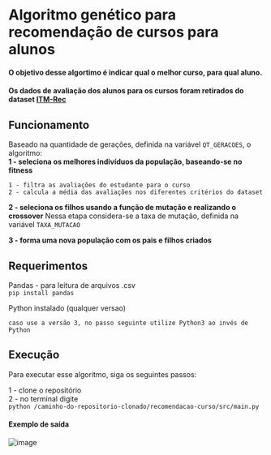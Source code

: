# Algoritmo genético para recomendação de cursos para alunos

#### O objetivo desse algortimo é indicar qual o melhor curso, para qual aluno.
#### Os dados de avaliação dos alunos para os cursos foram retirados do dataset [ITM-Rec](https://www.kaggle.com/datasets/irecsys/itmrec)


## Funcionamento

Baseado na quantidade de gerações, definida na variável `QT_GERACOES`, o algoritmo: <br>
**1 - seleciona os melhores indivíduos da população, baseando-se no fitness**

```O *fitness* é calculado para calcular a qualidade da recomendação passada, da seguinte forma:
1 - filtra as avaliações do estudante para o curso
2 - calcula a média das avaliações nos diferentes critérios do dataset
```

**2 - seleciona os filhos usando a função de mutação e realizando o crossover**
Nessa etapa considera-se a taxa de mutação, definida na variável `TAXA_MUTACAO`

**3 - forma uma nova população com os pais e filhos criados**


## Requerimentos
Pandas - para leitura de arquivos .csv <br>
`pip install pandas`

Python instalado (qualquer versao)
```
caso use a versão 3, no passo seguinte utilize Python3 ao invés de Python
```


## Execução
Para executar esse algoritmo, siga os seguintes passos:

1 - clone o repositório <br>
2 - no terminal digite <br> `python /caminho-do-repositorio-clonado/recomendacao-curso/src/main.py`

#### Exemplo de saída
![image](https://github.com/user-attachments/assets/720dafe4-29f3-47d7-9d8f-692e111e03ec)
